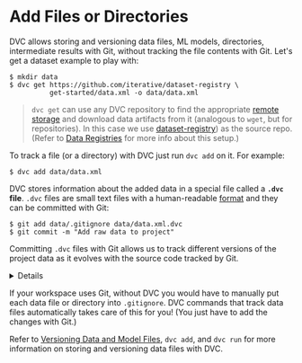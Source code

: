 # Add Files or Directories

DVC allows storing and versioning data files, ML models, directories,
intermediate results with Git, without tracking the file contents with Git.
Let's get a dataset example to play with:

```dvc
$ mkdir data
$ dvc get https://github.com/iterative/dataset-registry \
          get-started/data.xml -o data/data.xml
```

> `dvc get` can use any <abbr>DVC repository</abbr> to find the appropriate
> [remote storage](/doc/command-reference/remote) and download <abbr>data
> artifacts</abbr> from it (analogous to `wget`, but for repositories). In this
> case we use [dataset-registry](https://github.com/iterative/dataset-registry))
> as the source repo. (Refer to
> [Data Registries](/doc/use-cases/data-registries) for more info about this
> setup.)

To track a file (or a directory) with DVC just run `dvc add` on it. For example:

```dvc
$ dvc add data/data.xml
```

DVC stores information about the added data in a special file called a **`.dvc`
file**. `.dvc` files are small text files with a human-readable
[format](/doc/user-guide/dvc-file-format) and they can be committed with Git:

```dvc
$ git add data/.gitignore data/data.xml.dvc
$ git commit -m "Add raw data to project"
```

Committing `.dvc` files with Git allows us to track different versions of the
<abbr>project</abbr> data as it evolves with the source code tracked by Git.

<details>

### Expand to learn about DVC internals

`dvc add` moves the actual data file to the <abbr>cache</abbr> directory (see
[DVC Files and Directories](/doc/user-guide/dvc-files-and-directories)), while
the entries in the workspace may be file links to the actual files in the DVC
cache.

```dvc
$ ls -R .dvc/cache
    .dvc/cache/a3:
    04afb96060aad90176268345e10355
```

`a304afb96060aad90176268345e10355` above is the hash value of the `data.xml`
file we just added with DVC. If you check the `data/data.xml.dvc` `.dvc` file,
you will see that it has this string inside.

### Important note on cache performance

DVC tries to use reflinks\* by default to link your data files from the DVC
cache to the workspace, optimizing speed and storage space. However, reflinks
are not widely supported yet and DVC falls back to actually copying data files
to/from the cache. **Copying can be very slow with large files**, and duplicates
storage requirements.

Hardlinks and symlinks are also available for optimized cache linking but,
(unlike reflinks) they carry the risk of accidentally corrupting the cache if
tracked data files are modified in the workspace.

See [Large Dataset Optimization](/doc/user-guide/large-dataset-optimization) and
`dvc config cache` for more information.

> \***copy-on-write links or "reflinks"** are a relatively new way to link files
> in UNIX-style file systems. Unlike hardlinks or symlinks, they support
> transparent [copy on write](https://en.wikipedia.org/wiki/Copy-on-write). This
> means that editing a reflinked file is always safe as all the other links to
> the file will reflect the changes.

</details>

If your workspace uses Git, without DVC you would have to manually put each data
file or directory into `.gitignore`. DVC commands that track data files
automatically takes care of this for you! (You just have to add the changes with
Git.)

Refer to
[Versioning Data and Model Files](/doc/use-cases/versioning-data-and-model-files),
`dvc add`, and `dvc run` for more information on storing and versioning data
files with DVC.
